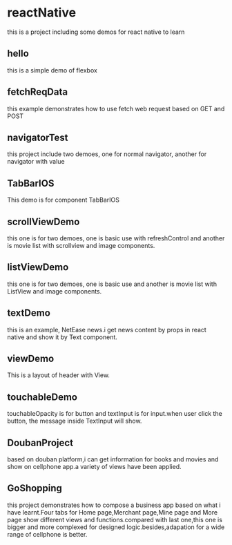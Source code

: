 reactNative
=======================
this is a project including some demos for react native to learn

hello
-----------------------
this is a simple demo of flexbox

fetchReqData
-----------------------
this example demonstrates  how to use fetch web request based on GET and POST

navigatorTest
-----------------------
this project include two demoes, one for normal navigator, another for navigator with value

TabBarIOS
-----------------------
This demo is for component TabBarIOS

scrollViewDemo
-----------------------
this one is for two demoes, one is basic use with refreshControl and another is movie  list with scrollview and image components. 

listViewDemo
-----------------------
this one is for two demoes, one is basic use and another is movie list with ListView and image components. 

textDemo
-----------------------
this is an example, NetEase news.i get news content by props in react native and show it by Text component. 

viewDemo
-----------------------
This is a layout of header with View.

touchableDemo
-----------------------
touchableOpacity is for button and textInput is for input.when user click the button, the message inside TextInput will show.

DoubanProject
-----------------------
based on douban platform,i can get information for books and movies and show on cellphone app.a variety of views have been applied.

GoShopping
-----------------------
this project demonstrates how to compose a business app based on what i have learnt.Four tabs for Home page,Merchant page,Mine page and More page show
different views and functions.compared with last one,this one is bigger and more complexed for designed logic.besides,adapation for a wide range of cellphone is better.